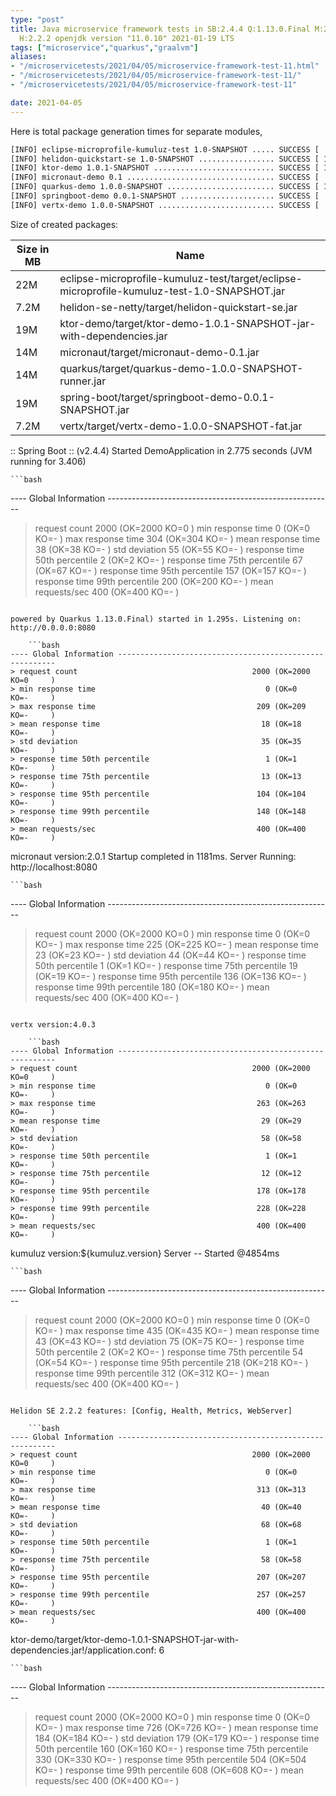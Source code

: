 ```yaml
---
type: "post"
title: Java microservice framework tests in SB:2.4.4 Q:1.13.0.Final M:2.4.2 V:4.0.3
  H:2.2.2 openjdk version "11.0.10" 2021-01-19 LTS
tags: ["microservice","quarkus","graalvm"]
aliases:
- "/microservicetests/2021/04/05/microservice-framework-test-11.html"
- "/microservicetests/2021/04/05/microservice-framework-test-11/"
- "/microservicetests/2021/04/05/microservice-framework-test-11"

date: 2021-04-05
---
```

 
Here is total package generation times for separate modules,
```bash
[INFO] eclipse-microprofile-kumuluz-test 1.0-SNAPSHOT ..... SUCCESS [  4.491 s]
[INFO] helidon-quickstart-se 1.0-SNAPSHOT ................. SUCCESS [ 12.848 s]
[INFO] ktor-demo 1.0.1-SNAPSHOT ........................... SUCCESS [ 13.606 s]
[INFO] micronaut-demo 0.1 ................................. SUCCESS [  7.964 s]
[INFO] quarkus-demo 1.0.0-SNAPSHOT ........................ SUCCESS [ 17.823 s]
[INFO] springboot-demo 0.0.1-SNAPSHOT ..................... SUCCESS [  8.299 s]
[INFO] vertx-demo 1.0.0-SNAPSHOT .......................... SUCCESS [  4.998 s]
```
Size of created packages:

| Size in MB |  Name |
|------------|-------|
| 22M | eclipse-microprofile-kumuluz-test/target/eclipse-microprofile-kumuluz-test-1.0-SNAPSHOT.jar |
| 7.2M | helidon-se-netty/target/helidon-quickstart-se.jar |
| 19M | ktor-demo/target/ktor-demo-1.0.1-SNAPSHOT-jar-with-dependencies.jar |
| 14M | micronaut/target/micronaut-demo-0.1.jar |
| 14M | quarkus/target/quarkus-demo-1.0.0-SNAPSHOT-runner.jar |
| 19M | spring-boot/target/springboot-demo-0.0.1-SNAPSHOT.jar |
| 7.2M | vertx/target/vertx-demo-1.0.0-SNAPSHOT-fat.jar |


:: Spring Boot :: (v2.4.4) Started DemoApplication in 2.775 seconds (JVM running for 3.406)

    ```bash
---- Global Information --------------------------------------------------------
> request count                                       2000 (OK=2000   KO=0     )
> min response time                                      0 (OK=0      KO=-     )
> max response time                                    304 (OK=304    KO=-     )
> mean response time                                    38 (OK=38     KO=-     )
> std deviation                                         55 (OK=55     KO=-     )
> response time 50th percentile                          2 (OK=2      KO=-     )
> response time 75th percentile                         67 (OK=67     KO=-     )
> response time 95th percentile                        157 (OK=157    KO=-     )
> response time 99th percentile                        200 (OK=200    KO=-     )
> mean requests/sec                                    400 (OK=400    KO=-     )
```

powered by Quarkus 1.13.0.Final) started in 1.295s. Listening on: http://0.0.0.0:8080

    ```bash
---- Global Information --------------------------------------------------------
> request count                                       2000 (OK=2000   KO=0     )
> min response time                                      0 (OK=0      KO=-     )
> max response time                                    209 (OK=209    KO=-     )
> mean response time                                    18 (OK=18     KO=-     )
> std deviation                                         35 (OK=35     KO=-     )
> response time 50th percentile                          1 (OK=1      KO=-     )
> response time 75th percentile                         13 (OK=13     KO=-     )
> response time 95th percentile                        104 (OK=104    KO=-     )
> response time 99th percentile                        148 (OK=148    KO=-     )
> mean requests/sec                                    400 (OK=400    KO=-     )
```

micronaut version:2.0.1 Startup completed in 1181ms. Server Running: http://localhost:8080

    ```bash
---- Global Information --------------------------------------------------------
> request count                                       2000 (OK=2000   KO=0     )
> min response time                                      0 (OK=0      KO=-     )
> max response time                                    225 (OK=225    KO=-     )
> mean response time                                    23 (OK=23     KO=-     )
> std deviation                                         44 (OK=44     KO=-     )
> response time 50th percentile                          1 (OK=1      KO=-     )
> response time 75th percentile                         19 (OK=19     KO=-     )
> response time 95th percentile                        136 (OK=136    KO=-     )
> response time 99th percentile                        180 (OK=180    KO=-     )
> mean requests/sec                                    400 (OK=400    KO=-     )
```

vertx version:4.0.3

    ```bash
---- Global Information --------------------------------------------------------
> request count                                       2000 (OK=2000   KO=0     )
> min response time                                      0 (OK=0      KO=-     )
> max response time                                    263 (OK=263    KO=-     )
> mean response time                                    29 (OK=29     KO=-     )
> std deviation                                         58 (OK=58     KO=-     )
> response time 50th percentile                          1 (OK=1      KO=-     )
> response time 75th percentile                         12 (OK=12     KO=-     )
> response time 95th percentile                        178 (OK=178    KO=-     )
> response time 99th percentile                        228 (OK=228    KO=-     )
> mean requests/sec                                    400 (OK=400    KO=-     )
```

kumuluz version:${kumuluz.version} Server -- Started @4854ms

    ```bash
---- Global Information --------------------------------------------------------
> request count                                       2000 (OK=2000   KO=0     )
> min response time                                      0 (OK=0      KO=-     )
> max response time                                    435 (OK=435    KO=-     )
> mean response time                                    43 (OK=43     KO=-     )
> std deviation                                         75 (OK=75     KO=-     )
> response time 50th percentile                          2 (OK=2      KO=-     )
> response time 75th percentile                         54 (OK=54     KO=-     )
> response time 95th percentile                        218 (OK=218    KO=-     )
> response time 99th percentile                        312 (OK=312    KO=-     )
> mean requests/sec                                    400 (OK=400    KO=-     )
```

Helidon SE 2.2.2 features: [Config, Health, Metrics, WebServer]

    ```bash
---- Global Information --------------------------------------------------------
> request count                                       2000 (OK=2000   KO=0     )
> min response time                                      0 (OK=0      KO=-     )
> max response time                                    313 (OK=313    KO=-     )
> mean response time                                    40 (OK=40     KO=-     )
> std deviation                                         68 (OK=68     KO=-     )
> response time 50th percentile                          1 (OK=1      KO=-     )
> response time 75th percentile                         58 (OK=58     KO=-     )
> response time 95th percentile                        207 (OK=207    KO=-     )
> response time 99th percentile                        257 (OK=257    KO=-     )
> mean requests/sec                                    400 (OK=400    KO=-     )
```

ktor-demo/target/ktor-demo-1.0.1-SNAPSHOT-jar-with-dependencies.jar!/application.conf: 6

    ```bash
---- Global Information --------------------------------------------------------
> request count                                       2000 (OK=2000   KO=0     )
> min response time                                      0 (OK=0      KO=-     )
> max response time                                    726 (OK=726    KO=-     )
> mean response time                                   184 (OK=184    KO=-     )
> std deviation                                        179 (OK=179    KO=-     )
> response time 50th percentile                        160 (OK=160    KO=-     )
> response time 75th percentile                        330 (OK=330    KO=-     )
> response time 95th percentile                        504 (OK=504    KO=-     )
> response time 99th percentile                        608 (OK=608    KO=-     )
> mean requests/sec                                    400 (OK=400    KO=-     )
```
